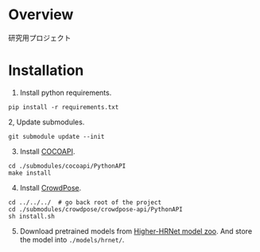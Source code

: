 # Overview
研究用プロジェクト

# Installation
1. Install python requirements.
```
pip install -r requirements.txt
```

2, Update submodules.
```
git submodule update --init
```

3. Install [COCOAPI](https://github.com/cocodataset/cocoapi).
```
cd ./submodules/cocoapi/PythonAPI
make install
```

4. Install [CrowdPose](https://github.com/Jeff-sjtu/CrowdPose.git).
```
cd ../../../  # go back root of the project
cd ./submodules/crowdpose/crowdpose-api/PythonAPI
sh install.sh
```

5. Download pretrained models from [Higher-HRNet model zoo](https://drive.google.com/drive/folders/1bdXVmYrSynPLSk5lptvgyQ8fhziobD50).
And store the model into ```./models/hrnet/```.
